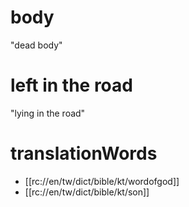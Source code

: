 # body

"dead body"

# left in the road

"lying in the road"

# translationWords

* [[rc://en/tw/dict/bible/kt/wordofgod]]
* [[rc://en/tw/dict/bible/kt/son]]